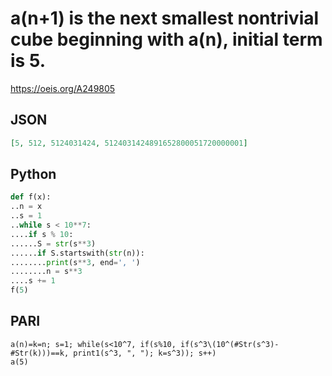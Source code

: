 # a\(n\+1\) is the next smallest nontrivial cube beginning with a\(n\), initial term is 5\.
https://oeis.org/A249805
## JSON
```JSON
[5, 512, 5124031424, 5124031424891652800051720000001]
```
## Python
```Python
def f(x):
..n = x
..s = 1
..while s < 10**7:
....if s % 10:
......S = str(s**3)
......if S.startswith(str(n)):
........print(s**3, end=', ')
........n = s**3
....s += 1
f(5)
```
## PARI
```PARI
a(n)=k=n; s=1; while(s<10^7, if(s%10, if(s^3\(10^(#Str(s^3)-#Str(k)))==k, print1(s^3, ", "); k=s^3)); s++)
a(5)
```
